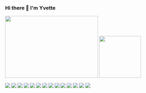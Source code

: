 ### Hi there 👋 I'm Yvette

<div align="left">
  <img height="200" width="300" src="https://github-readme-stats.vercel.app/api/top-langs/?username=dayw20&layout=compact&hide_title=true&hide_border=true&bg_color=0d1117&text_color=c9d1d9"/>
  <img height="135" src="https://streak-stats.demolab.com?user=dayw20&theme=tokyonight&hide_border=true"/>
</div>
<p>
  <!-- TypeScript -->
  <img src="https://img.shields.io/badge/TypeScript-3178C6?logo=typescript&logoColor=white"/>
  
  <!-- JavaScript -->
  <img src="https://img.shields.io/badge/JavaScript-F7DF1E?logo=javascript&logoColor=black"/>
  
  <!-- HTML5 -->
  <img src="https://img.shields.io/badge/HTML5-E34F26?logo=html5&logoColor=white"/>
  
  <!-- CSS3 -->
  <img src="https://img.shields.io/badge/CSS3-1572B6?logo=css3&logoColor=white"/>
  
  <!-- Python -->
  <img src="https://img.shields.io/badge/Python-3776AB?logo=python&logoColor=white"/>
  
  <!-- Java -->
  <img src="https://img.shields.io/badge/Java-007396?logo=openjdk&logoColor=white"/>
  
  <!-- C++ -->
  <img src="https://img.shields.io/badge/C++-00599C?logo=cplusplus&logoColor=white"/>

  <img src="https://img.shields.io/badge/C-00599C?logo=c&logoColor=white"/>
  <img src="https://img.shields.io/badge/Go-00ADD8?logo=go&logoColor=white"/>

  <!-- React -->
  <img src="https://img.shields.io/badge/React-61DAFB?logo=react&logoColor=black"/>
  
  <!-- Django -->
  <img src="https://img.shields.io/badge/Django-092E20?logo=django&logoColor=white"/>
  
  <!-- Node.js -->
  <img src="https://img.shields.io/badge/Node.js-339933?logo=node.js&logoColor=white"/>
  
  <!-- Docker -->
  <img src="https://img.shields.io/badge/Docker-2496ED?logo=docker&logoColor=white"/>
  
  <!-- Git -->
  <img src="https://img.shields.io/badge/Git-F05032?logo=git&logoColor=white"/>

</p>


